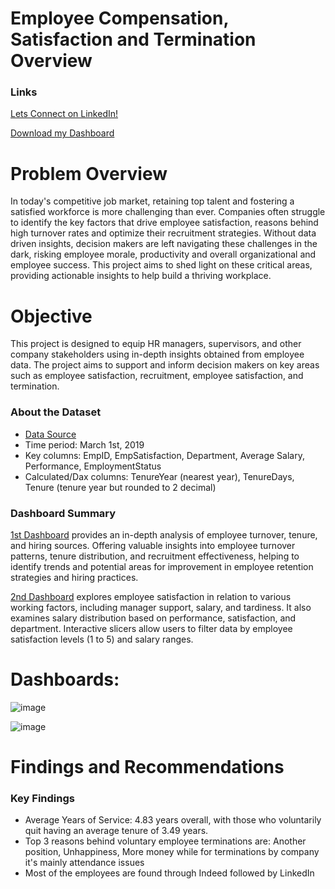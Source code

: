# Employee Compensation, Satisfaction and Termination Overview

### Links
[Lets Connect on LinkedIn!](https://www.linkedin.com/in/tomzjwang/)

[Download my Dashboard](https://github.com/tomzjwang/HR-Data-Analytics-using-Power-Bi/blob/main/Employee_Analysis_Dashboards.pbix)

# Problem Overview
In today's competitive job market, retaining top talent and fostering a satisfied workforce is more challenging than ever. Companies often struggle to identify the key factors that drive employee satisfaction, reasons behind high turnover rates and optimize their recruitment strategies. Without data driven insights, decision makers are left navigating these challenges in the dark, risking employee morale, productivity and overall organizational and employee success. This project aims to shed light on these critical areas, providing actionable insights to help build a thriving workplace.
# Objective
This project is designed to equip HR managers, supervisors, and other company stakeholders using in-depth insights obtained from employee data. The project aims to support and inform decision makers on key areas such as employee satisfaction, recruitment, employee satisfaction, and termination.
### About the Dataset 
- [Data Source](https://www.kaggle.com/datasets/rhuebner/human-resources-data-set)
- Time period: March 1st, 2019
- Key columns: EmpID, EmpSatisfaction, Department, Average Salary, Performance, EmploymentStatus
- Calculated/Dax columns: TenureYear (nearest year), TenureDays, Tenure (tenure year but rounded to 2 decimal)
### Dashboard Summary
[1st Dashboard](https://github.com/user-attachments/assets/759ce0c7-7fa6-48bc-94cc-b68ecb40677f) provides an in-depth analysis of employee turnover, tenure, and hiring sources. Offering valuable insights into employee turnover patterns, tenure distribution, and recruitment effectiveness, helping to identify trends and potential areas for improvement in employee retention strategies and hiring practices.

[2nd Dashboard](https://github.com/user-attachments/assets/ebc69f2a-93c2-4092-bcd2-a75a4a0e3bad) explores employee satisfaction in relation to various working factors, including manager support, salary, and tardiness. It also examines salary distribution based on performance, satisfaction, and department. Interactive slicers allow users to filter data by employee satisfaction levels (1 to 5) and salary ranges.
# Dashboards:
![image](https://github.com/user-attachments/assets/759ce0c7-7fa6-48bc-94cc-b68ecb40677f)


![image](https://github.com/user-attachments/assets/ebc69f2a-93c2-4092-bcd2-a75a4a0e3bad)


# Findings and Recommendations
### Key Findings
- Average Years of Service: 4.83 years overall, with those who voluntarily quit having an average tenure of 3.49 years.
- Top 3 reasons behind voluntary employee terminations are: Another position, Unhappiness, More money while for terminations by company it's mainly attendance issues
- Most of the employees are found through Indeed followed by LinkedIn

